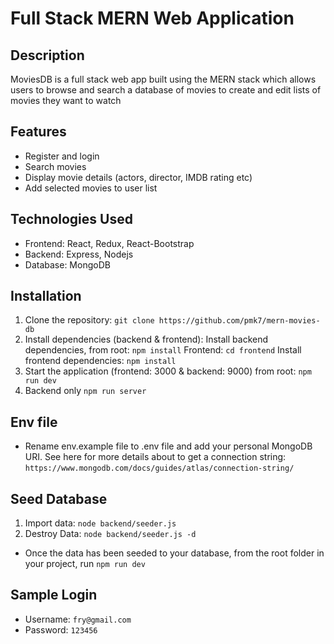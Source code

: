 # Full Stack MERN Web Application

## Description

MoviesDB is a full stack web app built using the MERN stack which allows users to browse and search a database of movies to create and edit lists of movies they want to watch

## Features

- Register and login
- Search movies
- Display movie details (actors, director, IMDB rating etc)
- Add selected movies to user list

## Technologies Used

- Frontend: React, Redux, React-Bootstrap
- Backend: Express, Nodejs
- Database: MongoDB


## Installation

1. Clone the repository: `git clone https://github.com/pmk7/mern-movies-db`
2. Install dependencies (backend & frontend): 
Install backend dependencies, from root: `npm install` 
Frontend: `cd frontend` 
Install frontend dependencies: `npm install`
3. Start the application (frontend: 3000 & backend: 9000) from root: `npm run dev` 
4. Backend only `npm run server`


## Env file
- Rename env.example file to .env file and add your personal MongoDB URI. See here for more details about to get a connection string: `https://www.mongodb.com/docs/guides/atlas/connection-string/`

## Seed Database
1. Import data: `node backend/seeder.js`
2. Destroy Data: `node backend/seeder.js -d`

- Once the data has been seeded to your database, from the root folder in your project, run `npm run dev`

## Sample Login
- Username: `fry@gmail.com`
- Password: `123456`


